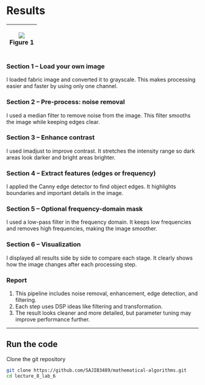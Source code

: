 # Results

| <p align="center"><img src="/lecture_8_lab_6/Lab_8_Figure_1.png"/><br/>Figure 1</p> |
| ---------------------------------------------------------------------------------- |




### Section 1 – Load your own image

I loaded fabric image and converted it to grayscale.
This makes processing easier and faster by using only one channel.

### Section 2 – Pre-process: noise removal

I used a median filter to remove noise from the image.
This filter smooths the image while keeping edges clear.

### Section 3 – Enhance contrast

I used imadjust to improve contrast.
It stretches the intensity range so dark areas look darker and bright areas brighter.

### Section 4 – Extract features (edges or frequency)

I applied the Canny edge detector to find object edges.
It highlights boundaries and important details in the image.

### Section 5 – Optional frequency-domain mask

I used a low-pass filter in the frequency domain.
It keeps low frequencies and removes high frequencies, making the image smoother.

### Section 6 – Visualization

I displayed all results side by side to compare each stage.
It clearly shows how the image changes after each processing step.

### Report

1. This pipeline includes noise removal, enhancement, edge detection, and filtering.
2. Each step uses DSP ideas like filtering and transformation.
3. The result looks cleaner and more detailed, but parameter tuning may improve performance further.
---


## Run the code

Clone the git repository

```bash
git clone https://github.com/SAJIB3489/mathematical-algorithms.git
cd lecture_8_lab_6
```